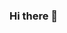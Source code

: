 ### Hi there 👋

<!--
Fork based on the original work from "Tim de Pater <code@trafex.nl>" at https://hub.docker.com/r/trafex/php-nginx.

Although the porpouse of Mr. Tim de Pater is to keep his original trafex/php-nginx 'as simple as possible', we have added 'Bash GNU Shell' to his 
original hub.docker.com/r/trafex/php-nginx By adding about 6 Mb for Bash, you get convenience in development to code web applications that use advanced 
bash scripts—instead of Python, Perl, etc.—to implement PHP tasks. Although you can work with these languages ​​from the localhost command line 
by temporarily changing the owner of the files to work with.

We have changed the WORKDIR from /var/www/html to /var/www in the line 7, added the 'Bash GNU Shell' at line 14 and, in consecuence, we changed lines 48 
and 52 of the derivative Dockerfile. We have also changed the nginx.conf file (line 42 of the derivative) for accessing to any files in the web root folder, 
and the availability of 'txt' files by gzip_type on line 90. For security reasons, these changes are not designed for running on Internet domains but only 
on the localhost domain (127.1.0.0.1).

Any security weaknesses are due to the built-in native kernels (nginx, PHP, Bash, etc.), browser engine, and operating system security on the user side. But 
this traffex/php-nginx derivative (fork) in 'expert hands' should not present additional security risks on the Internet network. Either way, you can always 
create your own derivative with Mr. Tim Pater's original at https://github.com/TrafeX/docker-php-nginx/archive/refs/heads/master.zip There you can modify 
your Dockerfile, the corresponding codes in 'nginx.conf', and other files.

Let us suppose you have run 'sudo docker pull perevictor/fffwebapp' and have succeeded. After also running: 
sudo docker run --name=ArbitraryTag -dp 80:8080 fffwebapp:latest you can access the server at http://localhost/index.html. 
The index.html page will show you how to use fffwebapp:latest to work with any directory containing an HTML-PHP-Javascript-Bash application for 
localhost (127.0.0.1).
-->
